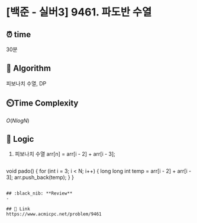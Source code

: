 # [백준 - 실버3] 9461. 파도반 수열
 
## ⏰  **time**
30분

## :pushpin: **Algorithm**
피보나치 수열, DP

## ⏲️**Time Complexity**
$O(NlogN)$

## :round_pushpin: **Logic**
1. 피보나치 수열 arr[n] = arr[i - 2] + arr[i - 3];
   ```cpp
void pado() {
	for (int i = 3; i < N; i++) {
		long long int temp = arr[i - 2] + arr[i - 3];
		arr.push_back(temp);
	}
}
   ```

## :black_nib: **Review**
- 

## 📡 Link
https://www.acmicpc.net/problem/9461
